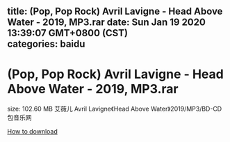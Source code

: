
title: (Pop, Pop Rock) Avril Lavigne - Head Above Water - 2019, MP3.rar
date: Sun Jan 19 2020 13:39:07 GMT+0800 (CST)    
categories: baidu
---

# (Pop, Pop Rock) Avril Lavigne - Head Above Water - 2019, MP3.rar
size: 102.60 MB
 艾薇儿 Avril Lavigne《Head Above Water》2019/MP3/BD-CD包音乐网
 

[How to download](https://bpcam.bemobtrk.com/go/2ceec3aa-1ca2-46d6-b9ff-aaa5c184517c?jno=1619)